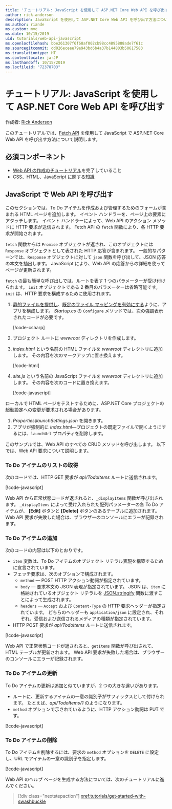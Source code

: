 ```yaml
---
title: 'チュートリアル: JavaScript を使用して ASP.NET Core Web API を呼び出す'
author: rick-anderson
description: JavaScript を使用して ASP.NET Core Web API を呼び出す方法について説明します。
ms.author: riande
ms.custom: mvc
ms.date: 10/15/2019
uid: tutorials/web-api-javascript
ms.openlocfilehash: bbe261307f6f68af002cb98cc4895888ade7f61c
ms.sourcegitcommit: dd026eceee79e943bd6b4a37b144803b50617583
ms.translationtype: HT
ms.contentlocale: ja-JP
ms.lasthandoff: 10/15/2019
ms.locfileid: "72378703"
---
```

# <a name="tutorial-call-an-aspnet-core-web-api-with-javascript"></a>チュートリアル: JavaScript を使用して ASP.NET Core Web API を呼び出す

作成者: [Rick Anderson](https://twitter.com/RickAndMSFT)

このチュートリアルでは、[Fetch API](https://developer.mozilla.org/docs/Web/API/Fetch_API) を使用して JavaScript で ASP.NET Core Web API を呼び出す方法について説明します。

## <a name="prerequisites"></a>必須コンポーネント

* [Web API の作成のチュートリアル](xref:tutorials/first-web-api)を完了していること
* CSS、HTML、JavaScript に関する知識

## <a name="call-the-web-api-with-javascript"></a>JavaScript で Web API を呼び出す

このセクションでは、To Do アイテムを作成および管理するためのフォームが含まれる HTML ページを追加します。 イベント ハンドラーを、ページ上の要素にアタッチします。 イベント ハンドラーによって、Web API のアクション メソッドに HTTP 要求が送信されます。 Fetch API の `fetch` 関数により、各 HTTP 要求が開始されます。

`fetch` 関数からは `Promise` オブジェクトが返され、このオブジェクトには `Response` オブジェクトとして表された HTTP 応答が含まれます。 一般的なパターンでは、`Response` オブジェクトに対して `json` 関数を呼び出して、JSON 応答の本文を抽出します。 JavaScript により、Web API の応答からの詳細を使ってページが更新されます。

`fetch` の最も簡単な呼び出しでは、ルートを表す 1 つのパラメーターが受け付けられます。 `init` オブジェクトである 2 番目のパラメーターは省略可能です。 `init` は、HTTP 要求を構成するために使用されます。

1. [静的ファイルを提供し](/dotnet/api/microsoft.aspnetcore.builder.staticfileextensions.usestaticfiles#Microsoft_AspNetCore_Builder_StaticFileExtensions_UseStaticFiles_Microsoft_AspNetCore_Builder_IApplicationBuilder_)、[既定のファイル マッピングを有効にする](/dotnet/api/microsoft.aspnetcore.builder.defaultfilesextensions.usedefaultfiles#Microsoft_AspNetCore_Builder_DefaultFilesExtensions_UseDefaultFiles_Microsoft_AspNetCore_Builder_IApplicationBuilder_)ように、アプリを構成します。 *Startup.cs* の `Configure` メソッドでは、次の強調表示されたコードが必要です。

    [!code-csharp[](first-web-api/samples/3.0/TodoApi/StartupJavaScript.cs?highlight=8-9&name=snippet_configure)]

1. プロジェクト ルートに *wwwroot* ディレクトリを作成します。

1. *index.html* という名前の HTML ファイルを *wwwroot* ディレクトリに追加します。 その内容を次のマークアップに置き換えます。

    [!code-html[](first-web-api/samples/3.0/TodoApi/wwwroot/index.html)]

1. *site.js* という名前の JavaScript ファイルを *wwwroot* ディレクトリに追加します。 その内容を次のコードに置き換えます。

    [!code-javascript[](first-web-api/samples/3.0/TodoApi/wwwroot/js/site.js?name=snippet_SiteJs)]

ローカルで HTML ページをテストするために、ASP.NET Core プロジェクトの起動設定への変更が要求される場合があります。

1. *Properties\launchSettings.json* を開きます。
1. アプリが強制的に *index.html*&mdash;プロジェクトの既定ファイルで開くようにするには、`launchUrl` プロパティを削除します。

このサンプルでは、Web API のすべての CRUD メソッドを呼び出します。 以下では、Web API 要求について説明します。

### <a name="get-a-list-of-to-do-items"></a>To Do アイテムのリストの取得

次のコードでは、HTTP GET 要求が *api/TodoItems* ルートに送信されます。

[!code-javascript[](first-web-api/samples/3.0/TodoApi/wwwroot/js/site.js?name=snippet_GetItems)]

Web API から正常状態コードが返されると、`_displayItems` 関数が呼び出されます。 `_displayItems` によって受け入れられた配列パラメーターの各 To Do アイテムが、 **[Edit]** ボタンと **[Delete]** ボタンのあるテーブルに追加されます。 Web API 要求が失敗した場合は、ブラウザーのコンソールにエラーが記録されます。

### <a name="add-a-to-do-item"></a>To Do アイテムの追加

次のコードの内容は以下のとおりです。

* `item` 変数は、To Do アイテムのオブジェクト リテラル表現を構築するために宣言されています。
* フェッチ要求は、次のオプションで構成されます。
  * `method` &mdash; POST HTTP アクション動詞が指定されています。
  * `body` &mdash; 要求本文の JSON 表現が指定されています。 JSON は、`item` に格納されているオブジェクト リテラルを [JSON.stringify](https://developer.mozilla.org/docs/Web/JavaScript/Reference/Global_Objects/JSON/stringify) 関数に渡すことによって生成されます。
  * `headers` &mdash; `Accept` および `Content-Type` の HTTP 要求ヘッダーが指定されています。 どちらのヘッダーも `application/json` に設定され、それぞれ、受信および送信されるメディアの種類が指定されています。
* HTTP POST 要求が *api/TodoItems* ルートに送信されます。

[!code-javascript[](first-web-api/samples/3.0/TodoApi/wwwroot/js/site.js?name=snippet_AddItem)]

Web API で正常状態コードが返されると、`getItems` 関数が呼び出されて、HTML テーブルが更新されます。 Web API 要求が失敗した場合は、ブラウザーのコンソールにエラーが記録されます。

### <a name="update-a-to-do-item"></a>To Do アイテムの更新

To Do アイテムの更新は追加と似ていますが、2 つの大きな違いがあります。

* ルートに、更新するアイテムの一意の識別子がサフィックスとして付けられます。 たとえば、*api/TodoItems/1* のようになります。
* `method` オプションで示されているように、HTTP アクション動詞は PUT です。

[!code-javascript[](first-web-api/samples/3.0/TodoApi/wwwroot/js/site.js?name=snippet_UpdateItem)]

### <a name="delete-a-to-do-item"></a>To Do アイテムの削除

To Do アイテムを削除するには、要求の `method` オプションを `DELETE` に設定し、URL でアイテムの一意の識別子を指定します。

[!code-javascript[](first-web-api/samples/3.0/TodoApi/wwwroot/js/site.js?name=snippet_DeleteItem)]

Web API のヘルプ ページを生成する方法については、次のチュートリアルに進んでください。

> [!div class="nextstepaction"]
> <xref:tutorials/get-started-with-swashbuckle>
